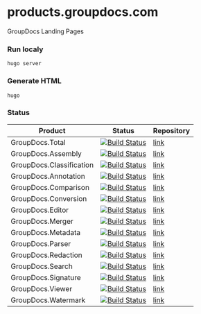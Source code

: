 # products.groupdocs.com
GroupDocs Landing Pages

### Run localy
```
hugo server
```

### Generate HTML
```
hugo
```

### Status
| Product | Status | Repository |
| ------- | ------ | ---- |
| GroupDocs.Total | [![Build Status](https://travis-ci.com/groupdocs-total/GroupDocs.Total-Products.svg?branch=master)](https://travis-ci.com/groupdocs-total/GroupDocs.Total-Products) | [link](https://github.com/groupdocs-total/GroupDocs.Total-Products) |
| GroupDocs.Assembly | [![Build Status](https://travis-ci.com/groupdocs-assembly/GroupDocs.Assembly-Products.svg?branch=master)](https://travis-ci.com/groupdocs-assembly/GroupDocs.Assembly-Products) | [link](https://github.com/groupdocs-assembly/GroupDocs.Assembly-Products) |
| GroupDocs.Classification | [![Build Status](https://travis-ci.com/groupdocs-classification/GroupDocs.Classification-Products.svg?branch=master)](https://travis-ci.com/groupdocs-classification/GroupDocs.Classification-Products) | [link](https://github.com/groupdocs-classification/GroupDocs.Classification-Products) |
| GroupDocs.Annotation | [![Build Status](https://travis-ci.com/groupdocs-annotation/GroupDocs.Annotation-Products.svg?branch=master)](https://travis-ci.com/groupdocs-annotation/GroupDocs.Annotation-Products) | [link](https://github.com/groupdocs-annotation/GroupDocs.Annotation-Products) |
| GroupDocs.Comparison | [![Build Status](https://travis-ci.com/groupdocs-comparison/GroupDocs.Comparison-Products.svg?branch=master)](https://travis-ci.com/groupdocs-comparison/GroupDocs.Comparison-Products) | [link](https://github.com/groupdocs-comparison/GroupDocs.Comparison-Products) |
| GroupDocs.Conversion | [![Build Status](https://travis-ci.com/groupdocs-conversion/GroupDocs.Conversion-Products.svg?branch=master)](https://travis-ci.com/groupdocs-conversion/GroupDocs.Conversion-Products) | [link](https://github.com/groupdocs-conversion/GroupDocs.Conversion-Products) |
| GroupDocs.Editor | [![Build Status](https://travis-ci.com/groupdocs-editor/GroupDocs.Editor-Products.svg?branch=master)](https://travis-ci.com/groupdocs-editor/GroupDocs.Editor-Products) | [link](https://github.com/groupdocs-editor/GroupDocs.Editor-Products) |
| GroupDocs.Merger | [![Build Status](https://travis-ci.com/groupdocs-merger/GroupDocs.Merger-Products.svg?branch=master)](https://travis-ci.com/groupdocs-merger/GroupDocs.Merger-Products) | [link](https://github.com/groupdocs-merger/GroupDocs.Merger-Products) |
| GroupDocs.Metadata | [![Build Status](https://travis-ci.com/groupdocs-metadata/GroupDocs.Metadata-Products.svg?branch=master)](https://travis-ci.com/groupdocs-metadata/GroupDocs.Metadata-Products) | [link](https://github.com/groupdocs-metadata/GroupDocs.Metadata-Products) |
| GroupDocs.Parser | [![Build Status](https://travis-ci.com/groupdocs-parser/GroupDocs.Parser-Products.svg?branch=master)](https://travis-ci.com/groupdocs-parser/GroupDocs.Parser-Products) | [link](https://github.com/groupdocs-parser/GroupDocs.Parser-Products) |
| GroupDocs.Redaction | [![Build Status](https://travis-ci.com/groupdocs-redaction/GroupDocs.Redaction-Products.svg?branch=master)](https://travis-ci.com/groupdocs-redaction/GroupDocs.Redaction-Products) | [link](https://github.com/groupdocs-redaction/GroupDocs.Redaction-Products) |
| GroupDocs.Search | [![Build Status](https://travis-ci.com/groupdocs-search/GroupDocs.Search-Products.svg?branch=master)](https://travis-ci.com/groupdocs-search/GroupDocs.Search-Products) | [link](https://github.com/groupdocs-search/GroupDocs.Search-Products) |
| GroupDocs.Signature | [![Build Status](https://travis-ci.com/groupdocs-signature/GroupDocs.Signature-Products.svg?branch=master)](https://travis-ci.com/groupdocs-signature/GroupDocs.Signature-Products) | [link](https://github.com/groupdocs-signature/GroupDocs.Signature-Products) |
| GroupDocs.Viewer | [![Build Status](https://travis-ci.com/groupdocs-viewer/GroupDocs.Viewer-Products.svg?branch=master)](https://travis-ci.com/groupdocs-viewer/GroupDocs.Viewer-Products) | [link](https://github.com/groupdocs-viewer/GroupDocs.Viewer-Products) |
| GroupDocs.Watermark | [![Build Status](https://travis-ci.com/groupdocs-watermark/GroupDocs.Watermark-Products.svg?branch=master)](https://travis-ci.com/groupdocs-watermark/GroupDocs.Watermark-Products) | [link](https://github.com/groupdocs-watermark/GroupDocs.Watermark-Products) |
